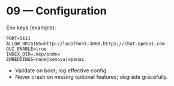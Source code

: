 # 09 — Configuration

Env keys (example):

```.env
PORT=5111
ALLOW_ORIGINS=http://localhost:3000,https://chat.openai.com
GUI_ENABLE=true
INDEX_DIR=.mcp/index
EMBEDDINGS=none|xenova|openai
```

- Validate on boot; log effective config.
- Never crash on missing optional features; degrade gracefully.
